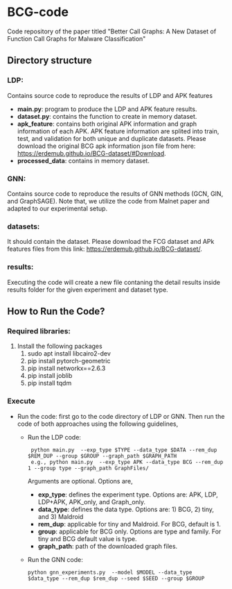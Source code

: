 # BCG-code
Code repository of the paper titled "Better Call Graphs: A New Dataset of Function Call Graphs for Malware Classification"


## Directory structure ##
### **LDP**: 
Contains source code to reproduce the results of LDP and APK features 
* **main.py**: program to produce the LDP and APK feature results.
* **dataset.py**: contains the function to create in memory dataset.
* **apk_feature**: contains both original APK information and graph information of each APK. APK feature information are splited into train, test, and validation for both unique and duplicate datasets. Please download the original BCG apk information json file from here: https://erdemub.github.io/BCG-dataset/#Download.
* **processed_data**: contains in memory dataset.


### **GNN**: 
Contains source code to reproduce the results of GNN methods (GCN, GIN, and GraphSAGE). Note that, we utilize the code from Malnet paper and adapted to our experimental setup.

### datasets: 
It should contain the dataset. Please download the FCG dataset and APk features files from this link: https://erdemub.github.io/BCG-dataset/.

### results:
Executing the code will create a new file contaning the detail results inside results folder for the given experiment and dataset type.

<!-- ## Requirements -->
<!-- ```bash -->
<!-- * C++ -->

## How to Run the Code? ##



### Required libraries:
1. Install the following packages
   1. sudo apt install libcairo2-dev
   2. pip install pytorch-geometric
   3. pip install networkx==2.6.3
   4. pip install joblib
   5. pip install tqdm


### Execute
    
* Run the code: first go to the code directory of LDP or GNN. Then run the code of both approaches using the following guidelines,
  * Run the LDP code:
  
         python main.py  --exp_type $TYPE --data_type $DATA --rem_dup $REM_DUP --group $GROUP --graph_path $GRAPH_PATH
         e.g., python main.py  --exp_type APK --data_type BCG --rem_dup 1 --group type --graph_path GraphFiles/
    Arguments are optional. Options are,
    * **exp_type**: defines the experiment type. Options are: APK, LDP, LDP+APK, APK_only, and Graph_only.
    * **data_type**: defines the data type. Options are: 1) BCG, 2) tiny, and 3) Maldroid
    * **rem_dup**: applicable for tiny and Maldroid. For BCG, default is 1.
    * **group**: applicable for BCG only. Options are type and family. For tiny and BCG default value is type.
    * **graph_path**: path of the downloaded graph files.

  * Run the GNN code:
  
        python gnn_experiments.py  --model $MODEL --data_type $data_type --rem_dup $rem_dup --seed $SEED --group $GROUP


<!-- ## Experimental Datasets
 Need to be updated. -->

<!-- ## Note
This code was obtained by request from the corresponding authors. -->
